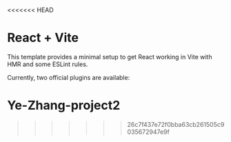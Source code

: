 <<<<<<< HEAD

# React + Vite

This template provides a minimal setup to get React working in Vite with HMR and some ESLint rules.

Currently, two official plugins are available:

# Ye-Zhang-project2

> > > > > > > 26c7f437e72f0bba63cb261505c9035672947e9f
